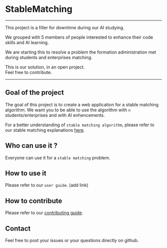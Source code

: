 # StableMatching

---

This project is a filler for downtime during our AI studying.  

We grouped with 5 members of people interested to enhance their code skills and AI learning.  

We are starting this to resolve a problem the formation administration met during students and enterprises matching.

This is our solution, in an open project.  
Feel free to contribute.

---

## Goal of the project

The goal of this project is to create a web application for a stable matching algorithm. We want you to be able to use the algorithm with `n` students/enterprises and with AI enhencements. 

For a better understanding of `stable matching algorithm`, please refer to our stable matching explanations [here](./stable_marriage_problem.md).

## Who can use it ?

Everyone can use it for a `stable matching` problem.

## How to use it

Please refer to our `user guide`. (add link)

## How to contribute

Please refer to our [contributing guide](./CONTRIBUTING.md).

## Contact

Feel free to post your issues or your questions directly on github.